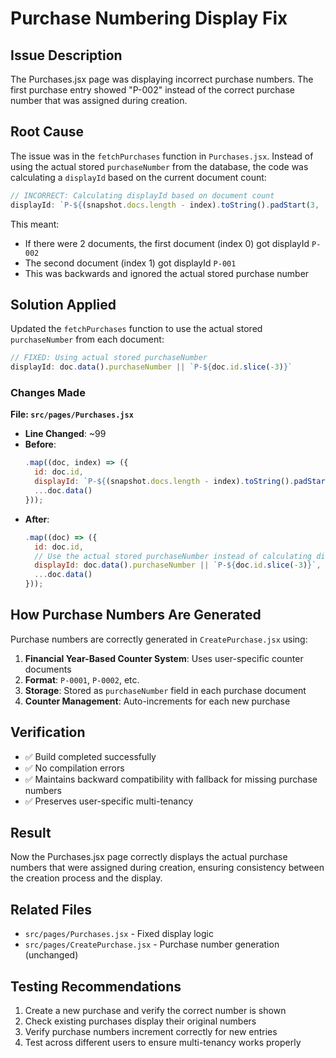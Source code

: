 # Purchase Numbering Display Fix

## Issue Description
The Purchases.jsx page was displaying incorrect purchase numbers. The first purchase entry showed "P-002" instead of the correct purchase number that was assigned during creation.

## Root Cause
The issue was in the `fetchPurchases` function in `Purchases.jsx`. Instead of using the actual stored `purchaseNumber` from the database, the code was calculating a `displayId` based on the current document count:

```javascript
// INCORRECT: Calculating displayId based on document count
displayId: `P-${(snapshot.docs.length - index).toString().padStart(3, '0')}`
```

This meant:
- If there were 2 documents, the first document (index 0) got displayId `P-002`
- The second document (index 1) got displayId `P-001`
- This was backwards and ignored the actual stored purchase number

## Solution Applied
Updated the `fetchPurchases` function to use the actual stored `purchaseNumber` from each document:

```javascript
// FIXED: Using actual stored purchaseNumber
displayId: doc.data().purchaseNumber || `P-${doc.id.slice(-3)}`
```

### Changes Made

**File: `src/pages/Purchases.jsx`**
- **Line Changed**: ~99
- **Before**:
  ```javascript
  .map((doc, index) => ({
    id: doc.id,
    displayId: `P-${(snapshot.docs.length - index).toString().padStart(3, '0')}`,
    ...doc.data()
  }));
  ```
- **After**:
  ```javascript
  .map((doc) => ({
    id: doc.id,
    // Use the actual stored purchaseNumber instead of calculating displayId
    displayId: doc.data().purchaseNumber || `P-${doc.id.slice(-3)}`,
    ...doc.data()
  }));
  ```

## How Purchase Numbers Are Generated
Purchase numbers are correctly generated in `CreatePurchase.jsx` using:

1. **Financial Year-Based Counter System**: Uses user-specific counter documents
2. **Format**: `P-0001`, `P-0002`, etc.
3. **Storage**: Stored as `purchaseNumber` field in each purchase document
4. **Counter Management**: Auto-increments for each new purchase

## Verification
- ✅ Build completed successfully
- ✅ No compilation errors
- ✅ Maintains backward compatibility with fallback for missing purchase numbers
- ✅ Preserves user-specific multi-tenancy

## Result
Now the Purchases.jsx page correctly displays the actual purchase numbers that were assigned during creation, ensuring consistency between the creation process and the display.

## Related Files
- `src/pages/Purchases.jsx` - Fixed display logic
- `src/pages/CreatePurchase.jsx` - Purchase number generation (unchanged)

## Testing Recommendations
1. Create a new purchase and verify the correct number is shown
2. Check existing purchases display their original numbers
3. Verify purchase numbers increment correctly for new entries
4. Test across different users to ensure multi-tenancy works properly 